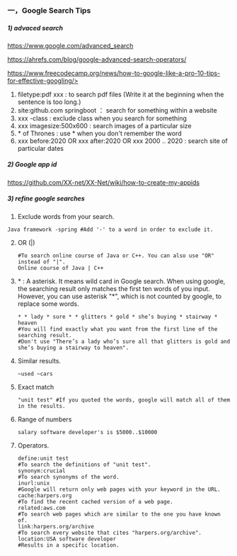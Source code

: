 ### 一，Google Search Tips

##### 1) advaced search

https://www.google.com/advanced_search

https://ahrefs.com/blog/google-advanced-search-operators/

https://www.freecodecamp.org/news/how-to-google-like-a-pro-10-tips-for-effective-googling/>

1. filetype:pdf  xxx  :  to search pdf files (Write it at the beginning when the sentence is too long.)
2. site:github.com springboot ：  search for something within a website 
3. xxx  -class : exclude class when you search for something
4. xxx  imagesize:500x600 :  search images of a particular size 
5. \* of Thrones :   use * when you don't remember the word
6. xxx  before:2020  OR  xxx after:2020  OR   xxx  2000 .. 2020 :  search site of particular dates

##### 2) Google  app id

https://github.com/XX-net/XX-Net/wiki/how-to-create-my-appids

##### 3) refine google searches

1.  Exclude words from your search.

   ```shell
   Java framework -spring #Add '-' to a word in order to exclude it.
   ```

2. OR (\|)

   ```shell
   #To search online course of Java or C++. You can also use "OR" instead of "|".
   Online course of Java | C++ 
   ```

3. \* : A asterisk. It means wild card in Google search. When using google, the searching result only matches the first ten words of you input. However, you can use asterisk "*", which is not counted by google, to replace some words. 

   ```shell
   * * lady * sure * * glitters * gold * she’s buying * stairway * heaven 
   #You will find exactly what you want from the first line of the searching result.
   #Don't use "There’s a lady who’s sure all that glitters is gold and she’s buying a stairway to heaven".
   ```

4. Similar results.

   ```shell
   ~used ~cars
   ```

5. Exact match

   ```shell
   "unit test" #If you quoted the words, google will match all of them in the results.
   ```

6. Range of numbers

   ```shell
   salary software developer's is $5000..$10000
   ```

7. Operators.

   ```shell
   define:unit test 
   #To search the definitions of "unit test".
   synonym:crucial 
   #To search synonyms of the word.
   inurl:unix 
   #Google will return only web pages with your keyword in the URL.
   cache:harpers.org 
   #To find the recent cached version of a web page.
   related:aws.com 
   #To search web pages which are similar to the one you have known of.
   link:harpers.org/archive 
   #To search every website that cites "harpers.org/archive".
   location:USA software developer
   #Results in a specific location.
   ```

   